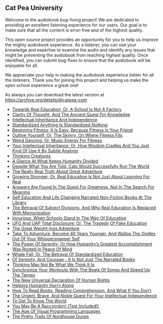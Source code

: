 Cat Pea University
---

Welcome to the audiobook bug-fixing project! We are dedicated to providing an excellent listening experience for our users. Our goal is to make sure that all the content is error-free and of the highest quality.

This open source project provides an opportunity for you to help us improve the mighty audiobook experience. As a listener, you can use your knowledge and expertise to examine the audio and identify any issues that might be preventing the audiobook from reaching highest quality. Once identified, you can submit bug-fixes to ensure that the audiobook will be enjoyable for all.

We appreciate your help in making the audiobook experience better for all the listeners. Thank you for joining this project and helping us make the open school experience a great one!

As always you can download the latest version at https://archive.org/details/@catpea-com

- [Towards Real Education; Or, A School Is Not A Factory](docs/poem-1248.mp3)
- [Clarity Of Thought, And The Ancient Quest For Knowledge](docs/poem-1247.mp3)
- [Intellectual Inheritance And Independence](docs/poem-1246.mp3)
- [Standardized Anything Is Standardized Nothing](docs/poem-1245.mp3)
- [Beginning Fitness; It Is Easy, Because Fitness Is Your Friend](docs/poem-1244.mp3)
- [Outlive Yourself; Or, The Skinny, On Where Fitness Fits](docs/poem-1243.mp3)
- [Weird Dancing; Or, Music Energy For Fitness](docs/poem-1242.mp3)
- [Your Intellectual Inheritance; Or, How Wisdom Cradles And You Just Kind Of Use It By Subtle Analogy](docs/poem-1241.mp3)
- [Thinking Creatures](docs/poem-1240.mp3)
- [A Glance At What Keeps Humanity Divided](docs/poem-1239.mp3)
- [Despite What You Are Told, Cats Would Successfully Run The World](docs/poem-1238.mp3)
- [The Really Real Truth About Great Adventure](docs/poem-1237.mp3)
- [Growing Stronger; Or, Real Education Is Not Just About Learning For Real](docs/poem-1236.mp3)
- [Answers Are Found In The Quest For Greatness, Not In The Search For Meaning](docs/poem-1235.mp3)
- [Self Education And Life Changing Narrated Non-Fiction Books At The Library](docs/poem-1234.mp3)
- [The Betrayal Of Subject Divisions, And Why Real Education Is Replaced With Memorization](docs/poem-1233.mp3)
- [Incurious: When Schools Stand In The Way Of Education](docs/poem-1232.mp3)
- [UFO And UAP Total Disclosure; Or, The Tragedy Of Fake Education](docs/poem-1231.mp3)
- [The Great Weight-loss Adventure](docs/poem-1230.mp3)
- [Take To Adventure, Become 40 Years Younger, And Wallop The Oodles Out Of Your Whippersnapper Self](docs/poem-1229.mp3)
- [The Power Of Serenity; Or How Humanity’s Greatest Accomplishment Was Rooted In Peace Of Mind](docs/poem-1228.mp3)
- [Whale Fall; Or, The Betrayal Of Standardized Education](docs/poem-1227.mp3)
- [Of Serenity, And Courage - It Is Not Just The Narrated Books](docs/poem-1226.mp3)
- [Thinking May Not Be What We Think It Is](docs/poem-1225.mp3)
- [Synchronize Your Workouts With The Beats Of Songs And Speed Up The Tempo](docs/poem-1224.mp3)
- [The New Universal Declaration Of Human Rights](docs/poem-1223.mp3)
- [Helping Humanity Hurry Along](docs/poem-1222.mp3)
- [How To Read Books, Reading Comprehension, And What If You Don’t](docs/poem-1221.mp3)
- [The Urgent, Brave, And Noble Quest For Your Intellectual Independence](docs/poem-1220.mp3)
- [To Get To Know The World](docs/poem-1219.mp3)
- [You May Be A Raccoonkin! (Test Included!)](docs/poem-1218.mp3)
- [The Age Of Visual Programming Languages](docs/poem-1217.mp3)
- [The Pretty Trails Of Nordhouse Dunes](docs/poem-1216.mp3)

